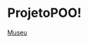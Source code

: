 # ProjetoPOO!

[Museu](https://github.com/HugoBR2710/ProjetoPOO/assets/148585987/82c73555-32ce-404a-8474-6dfa27f69a4c)
